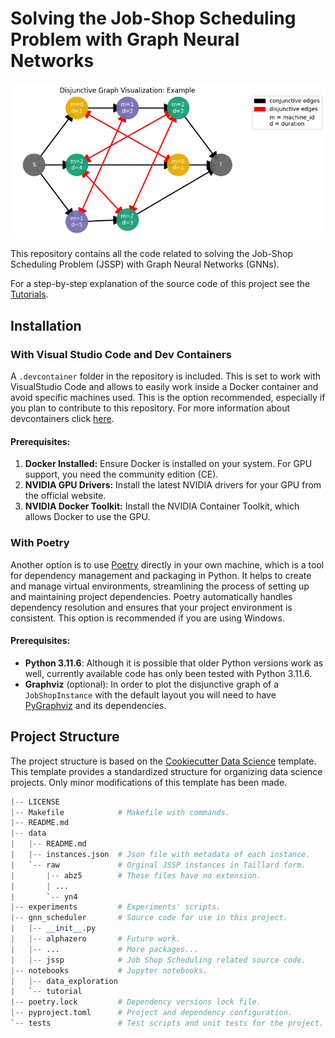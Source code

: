 # Solving the Job-Shop Scheduling Problem with Graph Neural Networks
![](example_disjunctive_graph.png)

This repository contains all the code related to solving the Job-Shop Scheduling 
Problem (JSSP) with Graph Neural Networks (GNNs). 

For a step-by-step explanation of the source code of this project see the [Tutorials](notebooks/tutorials).

## Installation

### With Visual Studio Code and Dev Containers
A `.devcontainer` folder in the repository is included. This is set to work with VisualStudio Code and allows to easily work inside a Docker container and avoid specific machines used. This is the option recommended, especially if you plan to contribute to this repository. For more information about devcontainers click [here](https://code.visualstudio.com/docs/devcontainers/containers).

#### Prerequisites:

1. **Docker Installed:** Ensure Docker is installed on your system. For GPU support, you need the community edition (CE).
2. **NVIDIA GPU Drivers:** Install the latest NVIDIA drivers for your GPU from the official website.
3. **NVIDIA Docker Toolkit:** Install the NVIDIA Container Toolkit, which allows Docker to use the GPU.


### With Poetry
Another option is to use [Poetry](https://python-poetry.org/) directly in your own machine, which is a tool for dependency management and packaging in Python. It helps to create and manage virtual environments, streamlining the process of setting up and maintaining project dependencies. Poetry automatically handles dependency resolution and ensures that your project environment is consistent. This option is recommended if you are using Windows.

#### Prerequisites:
- **Python 3.11.6**: Although it is possible that older Python versions work as well, currently available code has only been tested with Python 3.11.6.
- **Graphviz** (optional): In order to plot the disjunctive graph of a `JobShopInstance` with the default layout you will need to have [PyGraphviz](https://pygraphviz.github.io/documentation/stable/install.html) and its dependencies.

## Project Structure
The project structure is based on the [Cookiecutter Data Science](https://drivendata.github.io/cookiecutter-data-science/) template. This template provides a standardized structure for organizing data science projects. Only minor modifications of this template has been made.

```python
|-- LICENSE
|-- Makefile            # Makefile with commands.
|-- README.md
|-- data
|   |-- README.md
|   |-- instances.json  # Json file with metadata of each instance.
|   `-- raw             # Orginal JSSP instances in Taillard form.
|       |-- abz5        # These files have no extension.
|       | ...
|       `-- yn4
|-- experiments         # Experiments' scripts.
|-- gnn_scheduler       # Source code for use in this project.
|   |-- __init__.py
|   |-- alphazero       # Future work.
|   |-- ...             # More packages...
|   |-- jssp            # Job Shop Scheduling related source code.
|-- notebooks           # Jupyter notebooks.
|   |-- data_exploration
|   `-- tutorial
|-- poetry.lock         # Dependency versions lock file.
|-- pyproject.toml      # Project and dependency configuration.
`-- tests               # Test scripts and unit tests for the project.
```


